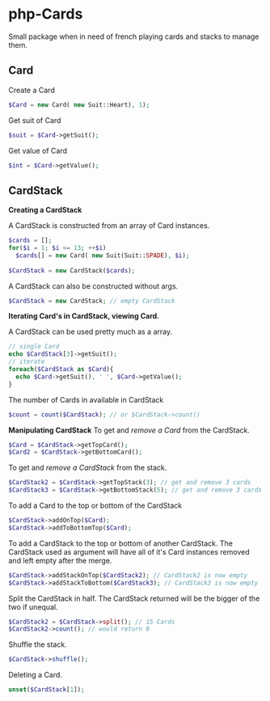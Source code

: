 php-Cards
======================
Small package when in need of french playing cards 
and stacks to manage them.


Card
------------------------

Create a Card
```php
$Card = new Card( new Suit::Heart), 1);
```
Get suit of Card
```php
$suit = $Card->getSuit();
```
Get value of Card
```php
$int = $Card->getValue();
```

CardStack
------------------------

**Creating a CardStack**

A CardStack is constructed from an array of Card instances.
```php
$cards = [];
for($i = 1; $i <= 13; ++$i)
  $cards[] = new Card( new Suit(Suit::SPADE), $i);
  
$CardStack = new CardStack($cards);
```

A CardStack can also be constructed without args.
```php
$CardStack = new CardStack; // empty CardStack
```

**Iterating Card's in CardStack, viewing Card.**

A CardStack can be used pretty much as a array.
```php
// single Card
echo $CardStack[3]->getSuit();
// iterate
foreach($CardStack as $Card){
  echo $Card->getSuit(), ' ', $Card->getValue();
}
```

The number of Cards in available in CardStack
```php
$count = count($CardStack); // or $CardStack->count()
```


**Manipulating CardStack**
To get and *remove a Card* from the CardStack.
```php
$Card = $CardStack->getTopCard();
$Card2 = $CardStack->getBottomCard();
```

To get and *remove a CardStack* from the stack.
```php
$CardStack2 = $CardStack->getTopStack(3); // get and remove 3 cards
$CardStack3 = $CardStack->getBottomStack(5); // get and remove 3 cards
```

To add a Card to the top or bottom of the CardStack
```php
$CardStack->addOnTop($Card);
$CardStack->addToBottomTop($Card);
```

To add a CardStack to the top or bottom of another CardStack.
The CardStack used as argument will have all of it's Card instances
removed and left empty after the merge.
```php
$CardStack->addStackOnTop($CardStack2); // CardStack2 is now empty
$CardStack->addStackToBottom($CardStack3); // CardStack3 is now empty
```

Split the CardStack in half. The CardStack returned will be the bigger
of the two if unequal. 
```php
$CardStack2 = $CardStack->split(); // 15 Cards
$CardStack2->count(); // would return 8
```

Shuffle the stack.
```php
$CardStack->shuffle();
```

Deleting a Card.
```php
unset($CardStack[1]);
```